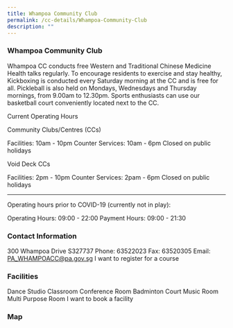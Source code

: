 ```yaml
---
title: Whampoa Community Club
permalink: /cc-details/Whampoa-Community-Club
description: ""
---
```

### Whampoa Community Club

Whampoa CC conducts free Western and Traditional Chinese Medicine Health talks regularly. To encourage residents to exercise and stay healthy, Kickboxing is conducted every Saturday morning at the CC and is free for all. Pickleball is also held on Mondays, Wednesdays and Thursday mornings, from 9.00am to 12.30pm. Sports enthusiasts can use our basketball court conveniently located next to the CC.

Current Operating Hours

Community Clubs/Centres (CCs)

Facilities: 10am - 10pm
Counter Services: 10am - 6pm
Closed on public holidays

Void Deck CCs

Facilities: 2pm - 10pm
Counter Services: 2pam - 6pm
Closed on public holidays

-------

Operating hours prior to COVID-19 (currently not in play):

Operating Hours: 09:00 - 22:00
Payment Hours: 09:00 - 21:30

### Contact Information
300 Whampoa Drive S327737
Phone: 63522023
Fax: 63520305
Email: PA_WHAMPOACC@pa.gov.sg
I want to register for a course

### Facilities
Dance Studio
Classroom
Conference Room
Badminton Court
Music Room
Multi Purpose Room
I want to book a facility

### Map
